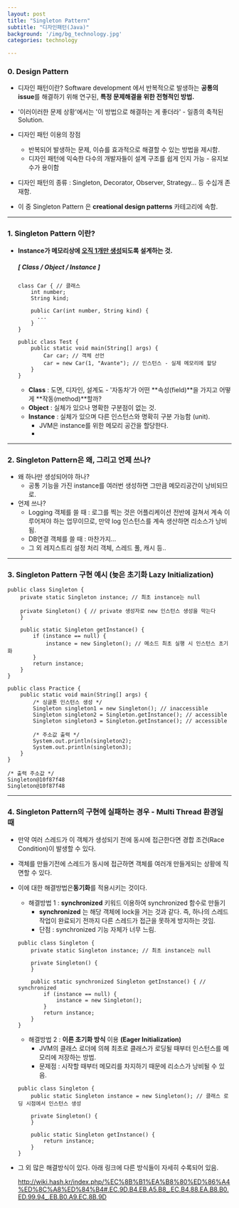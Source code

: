 ```yaml
---
layout: post
title: "Singleton Pattern"
subtitle: "디자인패턴(Java)"
background: '/img/bg_technology.jpg'
categories: technology

---
```


### 0. Design Pattern

- 디자인 패턴이란? Software development 에서 반복적으로 발생하는 **공통의 issue**를 해결하기 위해 연구된, **특정 문제해결을 위한 전형적인 방법.**

- '이러이러한 문제 상황'에서는 '이 방법으로 해결하는 게 좋더라' - 일종의 축적된 Solution.

- 디자인 패턴 이용의 장점

  - 반복되어 발생하는 문제, 이슈를 효과적으로 해결할 수 있는 방법을 제시함.
  - 디자인 패턴에 익숙한 다수의 개발자들이 설계 구조를 쉽게 인지 가능 - 유지보수가 용이함

- 디자인 패턴의 종류 : Singleton, Decorator, Observer, Strategy... 등 수십개 존재함.

- 이 중 Singleton Pattern 은 **creational design patterns** 카테고리에 속함.

  

---

### 1. Singleton Pattern 이란?

- **Instance가 메모리상에 <u>오직 1개만 생성</u>되도록 설계하는 것.**

  ##### [ Class / Object / Instance ] 

  ```
  class Car { // 클래스
      int number;
      String kind;
      
      public Car(int number, String kind) {
  		...
      }
  }
  
  public class Test {
      public static void main(String[] args) {
          Car car; // 객체 선언
          car = new Car(1, "Avante"); // 인스턴스 - 실제 메모리에 할당
      }
  }
  ```

  - **Class** : 도면, 디자인, 설계도 - '자동차'가 어떤 **속성(field)**을 가지고 어떻게 **작동(method)**할까?
  - **Object** : 실체가 있으나 명확한 구분점이 없는 것.
  - **Instance** : 실체가 있으며 다른 인스턴스와 명확히 구분 가능함 (unit).
    - JVM은 instance를 위한 메모리 공간을 할당한다.
    - 

---

### 2. Singleton Pattern은 왜, 그리고 언제 쓰나?

- 왜 하나만 생성되어야 하나?
  - 공통 기능을 가진 instance를 여러번 생성하면 그만큼 메모리공간이 낭비되므로.
- 언제 쓰나?
  - Logging 객체를 쓸 때 : 로그를 찍는 것은 어플리케이션 전반에 걸쳐서 계속 이루어져야 하는 업무이므로, 만약 log 인스턴스를 계속 생산하면 리소스가 낭비됨.
  - DB연결 객체를 쓸 때 : 마찬가지...
  - 그 외 레지스트리 설정 처리 객체, 스레드 풀, 캐시 등..



---

### 3. Singleton Pattern 구현 예시 (늦은 초기화 Lazy Initialization)

```
public class Singleton {
    private static Singleton instance; // 최초 instance는 null

    private Singleton() { // private 생성자로 new 인스턴스 생성을 막는다
    }

    public static Singleton getInstance() {
        if (instance == null) {
            instance = new Singleton(); // 메소드 최초 실행 시 인스턴스 초기화
        }
        return instance;
    }
}

public class Practice {
    public static void main(String[] args) {
        /* 싱글톤 인스턴스 생성 */
        Singleton singleton1 = new Singleton(); // inaccessible
        Singleton singleton2 = Singleton.getInstance(); // accessible
        Singleton singleton3 = Singleton.getInstance(); // accessible

        /* 주소값 출력 */
        System.out.println(singleton2);
        System.out.println(singleton3);
    }
}

/* 출력 주소값 */
Singleton@10f87f48
Singleton@10f87f48

```



---

### 4. Singleton Pattern의 구현에 실패하는 경우 - Multi Thread 환경일 때

- 만약 여러 스레드가 이 객체가 생성되기 전에 동시에 접근한다면 경합 조건(Race Condition)이 발생할 수 있다.

- 객체를 만들기전에 스레드가 동시에 접근하면 객체를 여러개 만들게되는 상황에 직면할 수 있다.

- 이에 대한 해결방법은**동기화**를 적용시키는 것이다.
  - 해결방법 1 : **synchronized** 키워드 이용하여 synchronized 함수로 만들기
    - **synchronized** 는 해당 객체에 lock을 거는 것과 같다. 즉, 하나의 스레드 작업이 완료되기 전까지 다른 스레드가 접근을 못하게 방지하는 것임.
    - 단점 : synchronized 기능 자체가 너무 느림.

  ```
  public class Singleton {
      private static Singleton instance; // 최초 instance는 null
  
      private Singleton() {
      }
  
      public static synchronized Singleton getInstance() { // synchronized
          if (instance == null) {
              instance = new Singleton();
          }
          return instance;
      }
  }
  ```

  - 해결방법 2 : **이른 초기화 방식** 이용 **(Eager Initialization)**
    - JVM의 클래스 로더에 의헤 최초로 클래스가 로딩될 때부터 인스턴스를 메모리에 저장하는 방법.
    - 문제점 : 시작할 때부터 메모리를 차지하기 때문에 리소스가 낭비될 수 있음.

  ```
  public class Singleton {
      public static Singleton instance = new Singleton(); // 클래스 로딩 시점에서 인스턴스 생성
  
      private Singleton() {
      }
  
      public static Singleton getInstance() {
          return instance;
      }
  }
  ```



- 그 외 많은 해결방식이 있다. 아래 링크에 다른 방식들이 자세히 수록되어 있음.

  http://wiki.hash.kr/index.php/%EC%8B%B1%EA%B8%80%ED%86%A4%ED%8C%A8%ED%84%B4#.EC.9D.B4.EB.A5.B8_.EC.B4.88.EA.B8.B0.ED.99.94_.EB.B0.A9.EC.8B.9D